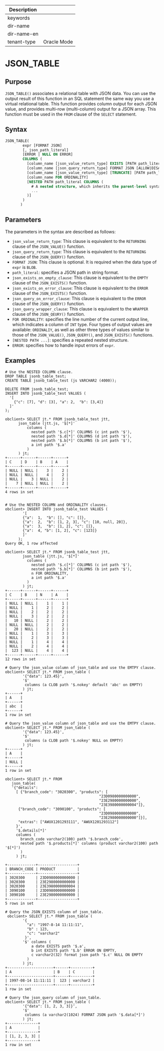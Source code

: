 | Description   |                 |
|---------------|-----------------|
| keywords      |                 |
| dir-name      |                 |
| dir-name-en   |                 |
| tenant-type   | Oracle Mode     |

# JSON_TABLE

## Purpose

`JSON_TABLE()` associates a relational table with JSON data. You can use the output result of this function in an SQL statement the same way you use a virtual relational table. This function provides column output for each JSON value, and provides multi-row (multi-column) output for a JSON array.
This function must be used in the `FROM` clause of the `SELECT` statement.

## Syntax

```sql
JSON_TABLE(
        expr [FORMAT JSON]
        [, json_path_literal]
        [ERROR | NULL ON ERROR]
        COLUMNS (
          [column_name [json_value_return_type] EXISTS [PATH path_literal] [json_exists_on_error_clause] [json_exists_on_empty_clause]]
          [column_name [json_query_return_type] FORMAT JSON [ALLOW|DISALLOW SCALARS] [json_query_wrapper_clause] [PATH path_literal] [json_query_on_error_clause]]
          [column_name [json_value_return_type] [TRUNCATE] [PATH path_literal] [json_exists_on_error_clause] [json_exists_on_empty_clause]]
          [column_name FOR ORDINALITY]
          [NESTED PATH path_literal COLUMNS (
            # A nested structure, which inherits the parent-level syntax
            ...
          )]
        )
       )
```

## Parameters

The parameters in the syntax are described as follows:

- `json_value_return_type`: This clause is equivalent to the `RETURNING` clause of the `JSON_VALUE()` function.
- `json_query_return_type`: This clause is equivalent to the `RETURNING` clause of the `JSON_QUERY()` function.
- `FORMAT JSON`: This clause is optional. It is required when the data type of `expr` is `BLOB`.
- `path_literal`: specifies a JSON path in string format.
- `json_exists_on_empty_clause`: This clause is equivalent to the `EMPTY` clause of the `JSON_EXISTS()` function.
- `json_exists_on_error_clause`: This clause is equivalent to the `ERROR` clause of the `JSON_EXISTS()` function.
- `json_query_on_error_clause`: This clause is equivalent to the `ERROR` clause of the `JSON_QUERY()` function.
- `json_query_wrapper_clause`: This clause is equivalent to the `WRAPPER` clause of the `JSON_QEURY()` function.
- `FOR ORDINALITY`: specifies the line number of the current output line, which indicates a column of `INT` type. Four types of output values are available: `ORDINALIY`, as well as other three types of values similar to those of the `JSON_VALUE()`, `JSON_QUERY()`, and `JSON_EXISTS()` functions.
- `[NESTED PATH ...]`: specifies a repeated nested structure.
- `ERROR`: specifies how to handle input errors of `expr`.

## Examples

```shell
# Use the NESTED COLUMN clause.
DROP TABLE jsonb_table_test;
CREATE TABLE jsonb_table_test (js VARCHAR2 (4000));

DELETE FROM jsonb_table_test;
INSERT INTO jsonb_table_test VALUES (
  '[
  	{"c": [7], "d": [3], "a": 2,  "b": [3,4]}
  ]'
);

obclient> SELECT jt.* FROM jsonb_table_test jtt,
      json_table (jtt.js, '$[*]'
          columns (
            nested path '$.c[*]' COLUMNS (c int path '$'),
            nested path '$.d[*]' COLUMNS (d int path '$'),
            nested path '$.b[*]' COLUMNS (b int path '$'),
            a int path '$.a'
          )
      ) jt;
+------+------+------+------+
| C    | D    | B    | A    |
+------+------+------+------+
| NULL | NULL |    3 |    2 |
| NULL | NULL |    4 |    2 |
| NULL |    3 | NULL |    2 |
|    7 | NULL | NULL |    2 |
+------+------+------+------+
4 rows in set


# Use the NESTED COLUMN and ORDINALITY clauses.
obclient> INSERT INTO jsonb_table_test VALUES (
        '[
        {"a":  1,  "b": [], "c": []},
        {"a":  2,  "b": [1, 2, 3], "c": [10, null, 20]},
        {"a":  3,  "b": [1, 2], "c": []},
        {"a":  4, "b": [1, 2], "c": [123]}
        ]'
      );
Query OK, 1 row affected

obclient> SELECT jt.* FROM jsonb_table_test jtt,
        json_table (jtt.js, '$[*]'
          columns (
            nested path '$.c[*]' COLUMNS (c int path '$'),
            nested path '$.b[*]' COLUMNS (b int path '$'),
            n FOR ORDINALITY,
            a int path '$.a'
          )
        ) jt;
+------+------+------+------+
| C    | B    | N    | A    |
+------+------+------+------+
| NULL | NULL |    1 |    1 |
| NULL |    1 |    2 |    2 |
| NULL |    2 |    2 |    2 |
| NULL |    3 |    2 |    2 |
|   10 | NULL |    2 |    2 |
| NULL | NULL |    2 |    2 |
|   20 | NULL |    2 |    2 |
| NULL |    1 |    3 |    3 |
| NULL |    2 |    3 |    3 |
| NULL |    1 |    4 |    4 |
| NULL |    2 |    4 |    4 |
|  123 | NULL |    4 |    4 |
+------+------+------+------+
12 rows in set

# Query the json_value column of json_table and use the EMTPY clause.
obclient> SELECT jt.* FROM json_table (
        '{"data": 123.45}',
        '$'
         columns (a CLOB path '$.nokey' default 'abc' on EMPTY)
        ) jt;
+------+
| A    |
+------+
| abc  |
+------+
1 row in set

# Query the json_value column of json_table and use the EMTPY clause.
obclient> SELECT jt.* FROM json_table (
        '{"data": 123.45}',
        '$'
         columns (a CLOB path '$.nokey' NULL on EMPTY)
        ) jt;
+------+
| A    |
+------+
| NULL |
+------+
1 row in set

obclient> SELECT jt.* FROM
   json_table(
   '{"details":
     [ {"branch_code": "3020300", "products": [
                                           "23D0980000000000",
                                           "23E2980000000000",
                                           "23E3980000000004"]},
      {"branch_code": "3090100", "products": [
                                           "23D0980000000000",
                                           "23E2980000000000"]}],
      "extras": ["AWUX1201293111", "AWUX1201293112"]
     }',
     '$.details[*]'
     columns (
       branch_code varchar2(100) path '$.branch_code',
       nested path '$.products[*]' columns (product varchar2(100) path '$[*]')
       )
     ) jt;

+-------------+------------------+
| BRANCH_CODE | PRODUCT          |
+-------------+------------------+
| 3020300     | 23D0980000000000 |
| 3020300     | 23E2980000000000 |
| 3020300     | 23E3980000000004 |
| 3090100     | 23D0980000000000 |
| 3090100     | 23E2980000000000 |
+-------------+------------------+
5 rows in set

# Query the JSON_EXISTS column of json_table.
 obclient> SELECT jt.* FROM json_table (
        '{
          "a": "1997-8-14 11:11:11",
          "b" : 123,
          "c": "varchar2"
         }',
        '$' columns (
            a date EXISTS path '$.a',
            b int EXISTS path '$.b' ERROR ON EMPTY,
            c varchar2(32) format json path '$.c' NULL ON EMPTY
          )
        ) jt;
+---------------------+------+----------+
| A                   | B    | C        |
+---------------------+------+----------+
| 1997-08-14 11:11:11 |  123 | varchar2 |
+---------------------+------+----------+
1 row in set

# Query the json_query column of json_table.
obclient> SELECT jt.* FROM json_table (
        '{"data": [1, 2, 3, 3]}',
        '$'
         columns (a varchar2(1024) FORMAT JSON path '$.data[*]')
        ) jt;
+--------------+
| A            |
+--------------+
| [1, 2, 3, 3] |
+--------------+
1 row in set
```
